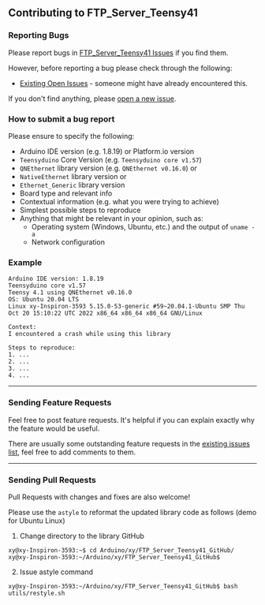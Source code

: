 ## Contributing to FTP_Server_Teensy41

### Reporting Bugs

Please report bugs in [FTP_Server_Teensy41 Issues](https://github.com/khoih-prog/FTP_Server_Teensy41/issues) if you find them.

However, before reporting a bug please check through the following:

* [Existing Open Issues](https://github.com/khoih-prog/FTP_Server_Teensy41/issues) - someone might have already encountered this.

If you don't find anything, please [open a new issue](https://github.com/khoih-prog/FTP_Server_Teensy41/issues/new).

### How to submit a bug report

Please ensure to specify the following:

* Arduino IDE version (e.g. 1.8.19) or Platform.io version
* `Teensyduino` Core Version (e.g. `Teensyduino core v1.57`)
* `QNEthernet` library version (e.g. `QNEthernet v0.16.0`) or
* `NativeEthernet` library version or
* `Ethernet_Generic` library version
* Board type and relevant info
* Contextual information (e.g. what you were trying to achieve)
* Simplest possible steps to reproduce
* Anything that might be relevant in your opinion, such as:
  * Operating system (Windows, Ubuntu, etc.) and the output of `uname -a`
  * Network configuration


### Example

```
Arduino IDE version: 1.8.19
Teensyduino core v1.57
Teensy 4.1 using QNEthernet v0.16.0
OS: Ubuntu 20.04 LTS
Linux xy-Inspiron-3593 5.15.0-53-generic #59~20.04.1-Ubuntu SMP Thu Oct 20 15:10:22 UTC 2022 x86_64 x86_64 x86_64 GNU/Linux

Context:
I encountered a crash while using this library

Steps to reproduce:
1. ...
2. ...
3. ...
4. ...
```

---

### Sending Feature Requests

Feel free to post feature requests. It's helpful if you can explain exactly why the feature would be useful.

There are usually some outstanding feature requests in the [existing issues list](https://github.com/khoih-prog/FTP_Server_Teensy41/issues?q=is%3Aopen+is%3Aissue+label%3Aenhancement), feel free to add comments to them.

---

### Sending Pull Requests

Pull Requests with changes and fixes are also welcome!

Please use the `astyle` to reformat the updated library code as follows (demo for Ubuntu Linux)

1. Change directory to the library GitHub

```
xy@xy-Inspiron-3593:~$ cd Arduino/xy/FTP_Server_Teensy41_GitHub/
xy@xy-Inspiron-3593:~/Arduino/xy/FTP_Server_Teensy41_GitHub$
```

2. Issue astyle command

```
xy@xy-Inspiron-3593:~/Arduino/xy/FTP_Server_Teensy41_GitHub$ bash utils/restyle.sh
```


